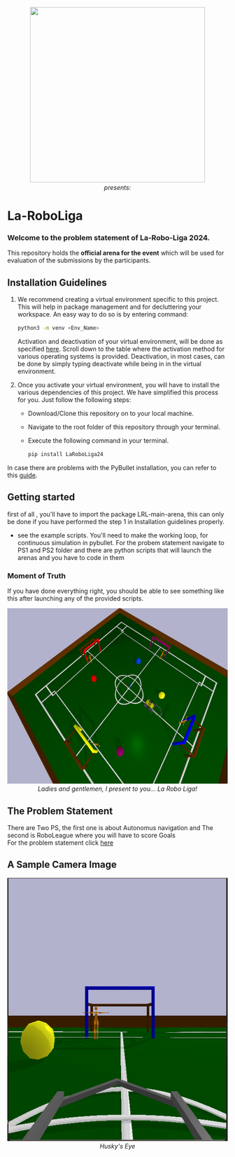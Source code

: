 <p align="center">
 <img  width="400" height="400" src="https://github.com/Robotics-Club-IIT-BHU/Vision2_20_Areana/blob/main/media/robo.jpg"><br>
  <i>presents:</i>  
</p>

# La-RoboLiga

### Welcome to the problem statement of La-Robo-Liga 2024.    
This repository holds the **official arena for the event** which will be used for evaluation of the submissions by the participants.

## Installation Guidelines  
1. We recommend creating a virtual environment specific to this project. This will help in package management and for decluttering your workspace. An easy way to do so is by entering command:

   ~~~bash
   python3 -m venv <Env_Name>
   ~~~

   Activation and deactivation of your virtual environment, will be done as specified [here](https://docs.python.org/3/library/venv.html). Scroll down to the table where the activation method for various operating systems is provided. Deactivation, in most cases, can be done by simply typing deactivate while being in in the virtual environment.

2. Once you activate your virtual environment, you will have to install the various dependencies of this project. We have simplified this process for you. Just follow the following steps:
   * Download/Clone this repository on to your local machine.
   * Navigate to the root folder of this repository through your terminal.
   * Execute the following command in your terminal.

      ~~~bash
      pip install LaRoboLiga24
      ~~~

In case there are problems with the PyBullet installation, you can refer to this [guide](https://github.com/Robotics-Club-IIT-BHU/Robo-Summer-Camp-20/blob/master/Part1/Subpart%201/README.md).

## Getting started
first of all , you'll have to import the package LRL-main-arena, this can only be done if you have performed the step 1 in Installation guidelines properly. 

[//]: # (~~~python)

[//]: # (env = gym.make&#40;'LaRoboLiga24',)

[//]: # (    arena = "arena2")

[//]: # (    car_location=CAR_LOCATION,)

[//]: # (    visual_cam_settings=VISUAL_CAM_SETTINGS)

[//]: # (&#41;)

[//]: # (~~~)
* see the example scripts. You'll need to make the working loop, for continuous simulation in pybullet.
For the probem statement navigate to PS1 and PS2 folder and there are python scripts that will launch the arenas and you have to code in them 
### Moment of Truth
If you have done everything right, you should be able to see something like this after launching any of the provided scripts.
<p align="center">
 <img  width="750" height="400" src="img/PS2.png"><br>
 <i>Ladies and gentlemen, I present to you... La Robo Liga!</i>
</p>


## The Problem Statement  
There are Two PS, the first one is about Autonomus navigation and The second is RoboLeague where you will have to score Goals  
For the problem statement click [here](LA-ROBOLIGA.pdf) 
## A Sample Camera Image
<p align="center">
 <img  width="600" height="600" src="img/camera_feed.png"><br>
 <i>Husky's Eye</i>
</p>  
